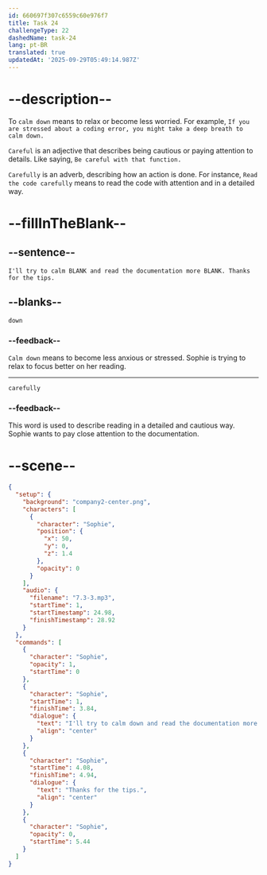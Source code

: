 ```yaml
---
id: 660697f307c6559c60e976f7
title: Task 24
challengeType: 22
dashedName: task-24
lang: pt-BR
translated: true
updatedAt: '2025-09-29T05:49:14.987Z'
---
```


<!-- (Audio) Sophie: I'll try to calm down and read the documentation more carefully. Thanks for the tips. -->

# --description--

To `calm down` means to relax or become less worried. For example, `If you are stressed about a coding error, you might take a deep breath to calm down.`

`Careful` is an adjective that describes being cautious or paying attention to details. Like saying, `Be careful with that function.`

`Carefully` is an adverb, describing how an action is done. For instance, `Read the code carefully` means to read the code with attention and in a detailed way.

# --fillInTheBlank--

## --sentence--

`I'll try to calm BLANK and read the documentation more BLANK. Thanks for the tips.`

## --blanks--

`down`

### --feedback--

`Calm down` means to become less anxious or stressed. Sophie is trying to relax to focus better on her reading.

---

`carefully`

### --feedback--

This word is used to describe reading in a detailed and cautious way. Sophie wants to pay close attention to the documentation.

# --scene--

```json
{
  "setup": {
    "background": "company2-center.png",
    "characters": [
      {
        "character": "Sophie",
        "position": {
          "x": 50,
          "y": 0,
          "z": 1.4
        },
        "opacity": 0
      }
    ],
    "audio": {
      "filename": "7.3-3.mp3",
      "startTime": 1,
      "startTimestamp": 24.98,
      "finishTimestamp": 28.92
    }
  },
  "commands": [
    {
      "character": "Sophie",
      "opacity": 1,
      "startTime": 0
    },
    {
      "character": "Sophie",
      "startTime": 1,
      "finishTime": 3.84,
      "dialogue": {
        "text": "I'll try to calm down and read the documentation more carefully.",
        "align": "center"
      }
    },
    {
      "character": "Sophie",
      "startTime": 4.08,
      "finishTime": 4.94,
      "dialogue": {
        "text": "Thanks for the tips.",
        "align": "center"
      }
    },
    {
      "character": "Sophie",
      "opacity": 0,
      "startTime": 5.44
    }
  ]
}
```
